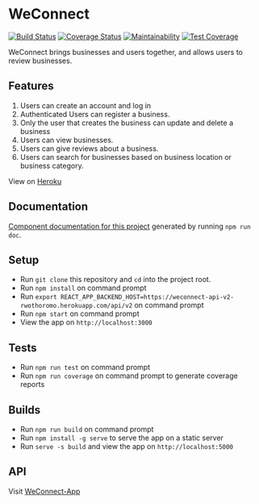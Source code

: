 # WeConnect

[![Build Status](https://travis-ci.org/Rwothoromo/WeConnect-React.svg?branch=ft-test-components-157818712)](https://travis-ci.org/Rwothoromo/WeConnect-React)
[![Coverage Status](https://coveralls.io/repos/github/Rwothoromo/WeConnect-React/badge.svg?branch=master)](https://coveralls.io/github/Rwothoromo/WeConnect-React?branch=master)
[![Maintainability](https://api.codeclimate.com/v1/badges/011fa7aac9be205db2c7/maintainability)](https://codeclimate.com/github/Rwothoromo/WeConnect-React/maintainability)
[![Test Coverage](https://api.codeclimate.com/v1/badges/011fa7aac9be205db2c7/test_coverage)](https://codeclimate.com/github/Rwothoromo/WeConnect-React/test_coverage)

WeConnect brings businesses and users together, and allows users to review businesses.

## Features

1. Users can create an account and log in
2. Authenticated Users can register a business.
3. Only the user that creates the business can update and delete a business
4. Users can view businesses.
5. Users can give reviews about a business.
6. Users can search for businesses based on business location or business category.

View on [Heroku](https://weconnect-react-rwothoromo.herokuapp.com/)

## Documentation

[Component documentation for this project](./DOCUMENTATION.md) generated by running `npm run doc`.

## Setup

* Run `git clone` this repository and `cd` into the project root.
* Run `npm install` on command prompt
* Run `export REACT_APP_BACKEND_HOST=https://weconnect-api-v2-rwothoromo.herokuapp.com/api/v2` on command prompt
* Run `npm start` on command prompt
* View the app on `http://localhost:3000`

## Tests

* Run `npm run test` on command prompt
* Run `npm run coverage` on command prompt to generate coverage reports

## Builds

* Run `npm run build` on command prompt
* Run `npm install -g serve` to serve the app on a static server
* Run `serve -s build` and view the app on `http://localhost:5000`

## API

Visit [WeConnect-App](https://github.com/Rwothoromo/WeConnect-App)
